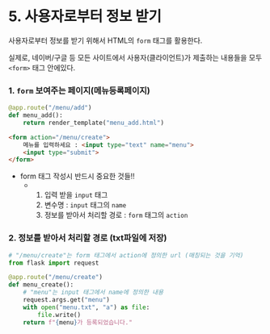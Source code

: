 # 5. 사용자로부터 정보 받기

사용자로부터 정보를 받기 위해서 HTML의 `form` 태그를 활용한다.

실제로, 네이버/구글 등 모든 사이트에서 사용자(클라이언트)가 제출하는 내용들을 모두 `<form>` 태그 안에있다.



### 1. `form` 보여주는 페이지(메뉴등록페이지)

```python
@app.route("/menu/add")
def menu_add():
    return render_template("menu_add.html")
```

```html
<form action="/menu/create">
    메뉴를 입력하세요 : <input type="text" name="menu">
    <input type="submit">
</form>
```

* form 태그 작성시 반드시 중요한 것들!!
  * 1. 입력 받을 `input` 태그
    2. 변수명 : `input`  태그의 `name`
    3. 정보를 받아서 처리할 경로 : `form` 태그의 `action` 

### 2. 정보를 받아서 처리할 경로 (txt파일에 저장)

```python
# "/menu/create"는 form 태그에서 action에 정의한 url (매칭되는 것을 기억)
from flask import request

@app.route("/menu/create")
def menu_create():
    # "menu"는 input 태그에서 name에 정의한 내용
    request.args.get("menu")
    with open("menu.txt", "a") as file:
        file.write()
    return f"{menu}가 등록되었습니다."
```

